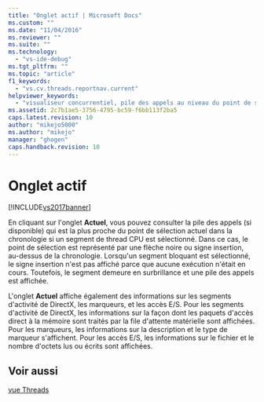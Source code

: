 ```yaml
---
title: "Onglet actif | Microsoft Docs"
ms.custom: ""
ms.date: "11/04/2016"
ms.reviewer: ""
ms.suite: ""
ms.technology: 
  - "vs-ide-debug"
ms.tgt_pltfrm: ""
ms.topic: "article"
f1_keywords: 
  - "vs.cv.threads.reportnav.current"
helpviewer_keywords: 
  - "visualiseur concurrentiel, pile des appels au niveau du point de sélection"
ms.assetid: 2c7b1ae5-3756-4795-bc59-f6bb113f2ba5
caps.latest.revision: 10
author: "mikejo5000"
ms.author: "mikejo"
manager: "ghogen"
caps.handback.revision: 10
---
```

# Onglet actif
[!INCLUDE[vs2017banner](../code-quality/includes/vs2017banner.md)]

En cliquant sur l'onglet **Actuel**, vous pouvez consulter la pile des appels \(si disponible\) qui est la plus proche du point de sélection actuel dans la chronologie si un segment de thread CPU est sélectionné.  Dans ce cas, le point de sélection est représenté par une flèche noire ou signe insertion, au\-dessus de la chronologie.  Lorsqu'un segment bloquant est sélectionné, le signe insertion n'est pas affiché parce que aucune exécution n'était en cours.  Toutefois, le segment demeure en surbrillance et une pile des appels est affichée.  
  
 L'onglet **Actuel** affiche également des informations sur les segments d'activité de DirectX, les marqueurs, et les accès E\/S.  Pour les segments d'activité de DirectX, les informations sur la façon dont les paquets d'accès direct à la mémoire sont traités par la file d'attente matérielle sont affichées.  Pour les marqueurs, les informations sur la description et le type de marqueur s'affichent.  Pour les accès E\/S, les informations sur le fichier et le nombre d'octets lus ou écrits sont affichées.  
  
## Voir aussi  
 [vue Threads](../profiling/threads-view-parallel-performance.md)